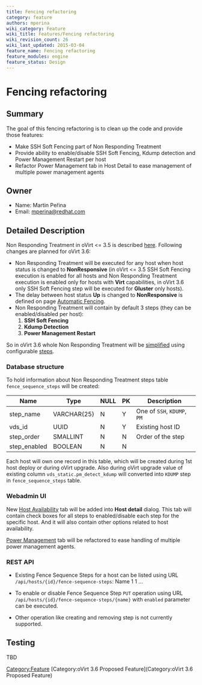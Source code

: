 ```yaml
---
title: Fencing refactoring
category: feature
authors: mperina
wiki_category: Feature
wiki_title: Features/Fencing refactoring
wiki_revision_count: 26
wiki_last_updated: 2015-03-04
feature_name: Fencing refactoring
feature_modules: engine
feature_status: Design
---
```


# Fencing refactoring

## Summary

The goal of this fencing refactoring is to clean up the code and provide those features:

*   Make SSH Soft Fencing part of Non Responding Treatment
*   Provide ability to enable/disable SSH Soft Fencing, Kdump detection and Power Management Restart per host
*   Refactor Power Management tab in Host Detail to ease management of multiple power management agents

## Owner

*   Name: Martin Peřina
*   Email: mperina@redhat.com

## Detailed Description

Non Responding Treatment in oVirt <= 3.5 is described [ here](Media:Current-whole-process.png). Following changes are planned for oVirt 3.6:

*   Non Responding Treatment will be executed for any host when host status is changed to **NonResponsive** (in oVirt <= 3.5 SSH Soft Fencing execution is enabled for all hosts and Non Responding Treatment execution is enabled only for hosts with **Virt** capabilities, in oVirt 3.6 only SSH Soft Fencing step will be executed for **Gluster** only hosts).
*   The delay between host status **Up** is changed to **NonResponsive** is defined on page [Automatic Fencing](Automatic_Fencing#Automatic_Fencing).
*   Non Responding Treatment will contain by default 3 steps (they can be enabled/disabled per host):
    1.  **SSH Soft Fencing**
    2.  **Kdump Detection**
    3.  **Power Management Restart**

So in oVirt 3.6 whole Non Responding Treatment will be [ simplified](Media:New-whole-process.png) using configurable [ steps](Media:Fence-sequence-definition.png).

### Database structure

To hold information about Non Responding Treatment steps table `fence_sequence_steps` will be created:

| Name          | Type        | NULL | PK  | Description                 |
|---------------|-------------|------|-----|-----------------------------|
| step_name    | VARCHAR(25) | N    | Y   | One of `SSH`, `KDUMP`, `PM` |
| vds_id       | UUID        | N    | Y   | Existing host ID            |
| step_order   | SMALLINT    | N    | N   | Order of the step           |
| step_enabled | BOOLEAN     | N    | N   |                             |

Each host will own one record in this table, which will be created during 1st host deploy or during oVirt upgrade. Also during oVirt upgrade value of existing column `vds_static.pm_detect_kdump` will converted into `KDUMP` step in `fence_sequence_steps` table.

### Webadmin UI

New [ Host Availability](Media:Fence-refactoring-host-availability-tab.png) tab will be added into **Host detail** dialog. This tab will contain check boxes for all steps to enabled/disable each step for the specific host. And it will also contain other options related to host availability.

[ Power Management](Media:Fence-refactoring-power-management-tab.png) tab will be refactored to ease handling of multiple power management agents.

### REST API

*   Existing Fence Sequence Steps for a host can be listed using URL `/api/hosts/{id}/fence-sequence-steps`:
        <fence-sequence-steps>
          <fence-sequence-step>
            <name>Name</name>
            <order>1</order>
            <enabled>1</enabled>
          <fence-sequence-step>
        ...
        </fence-sequence-steps>

*   To enable or disable Fence Sequence Step `PUT` operation using URL `/api/hosts/{id}/fence-sequence-steps/{name}` with `enabled` parameter can be executed.
*   Other operation like creating and removing step is not currently supported.

## Testing

TBD

<Category:Feature> [Category:oVirt 3.6 Proposed Feature](Category:oVirt 3.6 Proposed Feature)
